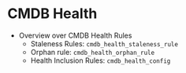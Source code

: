 # CMDB Health

- Overview over CMDB Health Rules
  - Staleness Rules: `cmdb_health_staleness_rule`
  - Orphan rule: `cmdb_health_orphan_rule`
  - Health Inclusion Rules: `cmdb_health_config`

